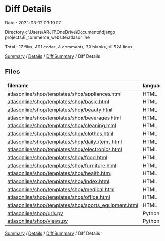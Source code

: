 # Diff Details

Date : 2023-03-12 03:19:07

Directory c:\\Users\\ARJIT\\OneDrive\\Documents\\django projects\\E_commerce_website\\atlasonline

Total : 17 files,  491 codes, 4 comments, 29 blanks, all 524 lines

[Summary](results.md) / [Details](details.md) / [Diff Summary](diff.md) / Diff Details

## Files
| filename | language | code | comment | blank | total |
| :--- | :--- | ---: | ---: | ---: | ---: |
| [atlasonline/shop/templates/shop/appliances.html](/atlasonline/shop/templates/shop/appliances.html) | HTML | 29 | 0 | 1 | 30 |
| [atlasonline/shop/templates/shop/basic.html](/atlasonline/shop/templates/shop/basic.html) | HTML | 58 | 2 | 3 | 63 |
| [atlasonline/shop/templates/shop/beauty.html](/atlasonline/shop/templates/shop/beauty.html) | HTML | 29 | 0 | 3 | 32 |
| [atlasonline/shop/templates/shop/beverages.html](/atlasonline/shop/templates/shop/beverages.html) | HTML | 29 | 0 | 1 | 30 |
| [atlasonline/shop/templates/shop/cleaning.html](/atlasonline/shop/templates/shop/cleaning.html) | HTML | 29 | 0 | 1 | 30 |
| [atlasonline/shop/templates/shop/clothes.html](/atlasonline/shop/templates/shop/clothes.html) | HTML | 29 | 0 | 5 | 34 |
| [atlasonline/shop/templates/shop/daily_items.html](/atlasonline/shop/templates/shop/daily_items.html) | HTML | 29 | 0 | 1 | 30 |
| [atlasonline/shop/templates/shop/electronics.html](/atlasonline/shop/templates/shop/electronics.html) | HTML | 29 | 0 | 2 | 31 |
| [atlasonline/shop/templates/shop/food.html](/atlasonline/shop/templates/shop/food.html) | HTML | 29 | 0 | 3 | 32 |
| [atlasonline/shop/templates/shop/furniture.html](/atlasonline/shop/templates/shop/furniture.html) | HTML | 29 | 0 | 3 | 32 |
| [atlasonline/shop/templates/shop/health.html](/atlasonline/shop/templates/shop/health.html) | HTML | 29 | 0 | 1 | 30 |
| [atlasonline/shop/templates/shop/index.html](/atlasonline/shop/templates/shop/index.html) | HTML | 41 | 2 | 1 | 44 |
| [atlasonline/shop/templates/shop/medical.html](/atlasonline/shop/templates/shop/medical.html) | HTML | 29 | 0 | 1 | 30 |
| [atlasonline/shop/templates/shop/office.html](/atlasonline/shop/templates/shop/office.html) | HTML | 29 | 0 | 1 | 30 |
| [atlasonline/shop/templates/shop/sports_equipment.html](/atlasonline/shop/templates/shop/sports_equipment.html) | HTML | 29 | 0 | 1 | 30 |
| [atlasonline/shop/urls.py](/atlasonline/shop/urls.py) | Python | 1 | 0 | 0 | 1 |
| [atlasonline/shop/views.py](/atlasonline/shop/views.py) | Python | 14 | 0 | 1 | 15 |

[Summary](results.md) / [Details](details.md) / [Diff Summary](diff.md) / Diff Details